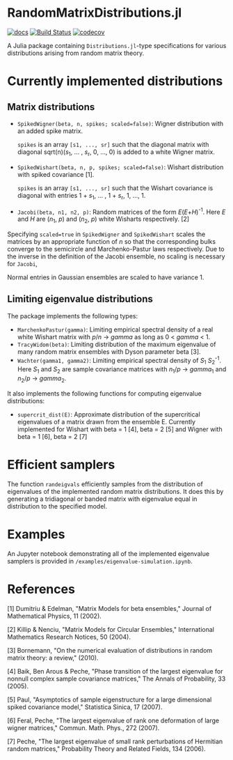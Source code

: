 RandomMatrixDistributions.jl
============================
[![docs](https://img.shields.io/badge/docs-dev-blue.svg)](https://damian-t-p.github.io/RandomMatrixDistributions.jl/dev/)
[![Build Status](https://github.com/damian-t-p/RandomMatrixDistributions.jl/actions/workflows/ci.yml/badge.svg)](https://github.com/damian-t-p/RandomMatrixDistributions.jl/actions?query=workflow)
[![codecov](https://codecov.io/gh/damian-t-p/RandomMatrixDistributions.jl/branch/master/graph/badge.svg)](https://codecov.io/gh/damian-t-p/RandomMatrixDistributions.jl)

A Julia package containing `Distributions.jl`-type specifications for various distributions arising from random matrix theory.

# Currently implemented distributions

## Matrix distributions

* `SpikedWigner(beta, n, spikes; scaled=false)`: Wigner distribution with an added spike matrix.

	`spikes` is an array `[s1, ..., sr]` such that the diagonal matrix with diagonal sqrt(n)(*s*<sub>1</sub>, ... , *s*<sub>r</sub>, 0, ..., 0) is added to a white Wigner matrix.

* `SpikedWishart(beta, n, p, spikes; scaled=false)`: Wishart distribution with spiked covariance [1].

	`spikes` is an array `[s1, ..., sr]` such that the Wishart covariance is diagonal with entries  1 + *s*<sub>1</sub>, ... , 1 + *s*<sub>r</sub>, 1, ..., 1.
	
* `Jacobi(beta, n1, n2, p)`: Random matrices of the form *E*(*E*+*H*)<sup>-1</sup>. Here *E* and *H* are (*n*<sub>1</sub>, *p*) and (*n*<sub>2</sub>, *p*) white Wisharts respectively. [2]

Specifying `scaled=true` in `SpikedWigner` and `SpikedWishart` scales the matrices by an appropriate function of *n* so that the corresponding bulks converge to the semicircle and Marchenko-Pastur laws respectively.
Due to the inverse in the definition of the Jacobi ensemble, no scaling is necessary for `Jacobi`,

Normal entries in Gaussian ensembles are scaled to have variance 1.

## Limiting eigenvalue distributions

The package implements the following types:
* `MarchenkoPastur(gamma)`: Limiting empirical spectral density of a real white Wishart matrix with *p*/*n* -> *gamma* as long as 0 < *gamma* < 1.
* `TracyWidom(beta)`: Limiting distribution of the maximum eigenvalue of many random matrix ensembles with Dyson parameter beta [3].
* `Wachter(gamma1, gamma2)`: Limiting empirical spectral density of *S*<sub>1</sub> *S*<sub>2</sub><sup>-1</sup>. Here *S*<sub>1</sub> and *S*<sub>2</sub> are sample covariance matrices with *n*<sub>1</sub>/*p* -> *gamma*<sub>1</sub> and *n*<sub>2</sub>/*p* -> *gamma*<sub>2</sub>.

It also implements the following functions for computing eigenvalue distributions:
* `supercrit_dist(E)`: Approximate distribution of the supercritical eigenvalues of a matrix drawn from the ensemble E.
Currently implemented for Wishart with beta = 1 [4], beta = 2 [5] and Wigner with beta = 1 [6], beta = 2 [7]

# Efficient samplers
   The function `randeigvals` efficiently samples from the distribution of eigenvalues of the implemented random matrix distributions. It does this by generating a tridiagonal or banded matrix with eigenvalue equal in distribution to the specified model. 

# Examples
   An Jupyter notebook demonstrating all of the implemented eigenvalue samplers is provided in `/examples/eigenvalue-simulation.ipynb`.

# References
[1] Dumitriu & Edelman, "Matrix Models for beta ensembles," Journal of Mathematical Physics, 11 (2002).

[2] Killip & Nenciu, "Matrix Models for Circular Ensembles," International Mathematics Research Notices, 50 (2004).

[3] Bornemann, "On the numerical evaluation of distributions in random matrix theory: a review," (2010).

[4] Baik, Ben Arous & Peche, "Phase transition of the largest eigenvalue for nonnull complex sample covariance matrices," The Annals of Probability, 33 (2005).

[5] Paul, "Asymptotics of sample eigenstructure for a large dimensional spiked covariance model," Statistica Sinica, 17 (2007).

[6] Feral, Peche, "The largest eigenvalue of rank one deformation of large wigner matrices," Commun. Math. Phys., 272 (2007).

[7] Peche, "The largest eigenvalue of small rank perturbations of Hermitian random matrices," Probability Theory and Related Fields, 134 (2006).

